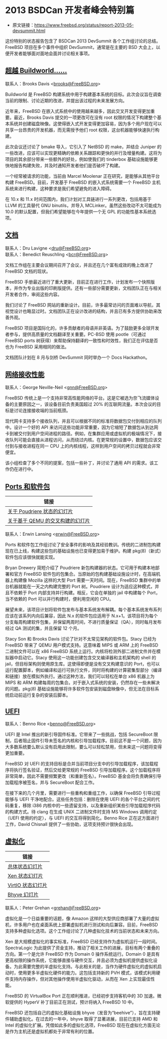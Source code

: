 # 2013 BSDCan 开发者峰会特别篇

- 原文链接：<https://www.freebsd.org/status/report-2013-05-devsummit.html>

这份特别的状态报告包含了 BSDCan 2013 DevSummit 各个工作组讨论的总结。FreeBSD 项目在多个事件中组织 DevSummit，通常是在主要的 BSD 大会上，以便开发者能够面对面地会面并讨论相关事项。

## [超越 Buildworld……](https://www.freebsd.org/status/report-2013-05-devsummit.html#Beyond-Buildworld...)

联系人：Brooks Davis <[brooks@FreeBSD.org](mailto:brooks@FreeBSD.org)>

Buildworld 是 FreeBSD 构建系统中用于构建基本系统的目标。此次会议旨在调查当前的限制、讨论近期的改进，并提出该过程的未来发展方向。

近年来，FreeBSD 在嵌入式系统中的使用越来越多，因此交叉开发变得更加重要。最近，Brooks Davis 提交的一项更改可在没有 root 权限的情况下构建整个基本系统并创建磁盘映像。这使得嵌入式开发变得更加容易，因为多个用户现在可以共享一台昂贵的开发机器，而无需授予他们 root 权限，这台机器能够快速执行构建。

此次会议还讨论了 bmake 导入，它引入了 NetBSD 的 make，并结合 Juniper 的一些改进，应该可以实现更精确的依赖关系跟踪和更快的并行及增量构建。这将为项目的其余部分带来一些额外的好处，例如使我们的 tinderbox 基础设施能够更快地报告构建失败，并及时通知开发者他们是否破坏了构建。

一个经常被请求的功能，当前由 Marcel Moolenar 正在研究，是能够从其他平台构建 FreeBSD。目前，开发基于 FreeBSD 的嵌入式系统需要一个 FreeBSD 主机系统来进行构建，这种要求是我们希望避免的进入障碍。

在 10.x 和 11.x 时间范围内，我们计划对工具链进行一系列更改，包括用基于 LLVM 的工具替代 GNU binutils，并导入 MCLinker。虽然这些改动不太可能成为 10.0 的默认配置，但我们希望能够在今年提供一个无 GPL 的功能性基本系统选项。

## [文档](https://www.freebsd.org/status/report-2013-05-devsummit.html#Documentation)

联系人：Dru Lavigne <[dru@FreeBSD.org](mailto:dru@FreeBSD.org)>  
联系人：Benedict Reuschling <[bcr@FreeBSD.org](mailto:bcr@FreeBSD.org)>

文档工作组在主要会议期间召开了会议，并且还在几个富有成效的晚上改进了 FreeBSD 文档的现状。

FreeBSD 手册最近进行了重大更新，目前正在进行工作，计划发布一个快照版本，并作为专业出版的印刷版提供。还有一些部分需要更新，文档团队正在与相关开发者合作，审阅这些内容。

我们讨论了 FreeBSD 网站的重新设计。目前，许多最常访问的页面难以导航，其视觉设计也略显过时。文档团队正在设计改进的结构，并且已有多方提供协助来改善外观。

FreeBSD 项目是国际化的，许多贡献者的母语并非英语。为了鼓励更多全球开发者参与，提供高质量的文档翻译至关重要。PC-BSD 使用 pootle（可通过 FreeBSD ports 树获得）来帮助保持翻译的一致性和时效性，我们正在评估是否也为 FreeBSD 采用相同的做法。

文档团队计划在 8 月与剑桥 DevSummit 同时举办一个 Docs Hackathon。



## [网络接收性能](https://www.freebsd.org/status/report-2013-05-devsummit.html#Network-Receive-Performance)

联系人：George Neville-Neil <[gnn@FreeBSD.org](mailto:gnn@FreeBSD.org)>

FreeBSD 传统上是一个支持非常高性能网络的平台。这是它被选为奈飞流媒体设备的主要原因之一，该设备目前负责美国超过 20% 的互联网流量。本次会议的目标是讨论连接接收端的当前瓶颈。

现代网卡支持多个接收队列，并且可以根据不同的标准将数据包交付到相应的队列中。设计一个好的 API 来访问这些功能非常重要，因为它缩短了数据包从到达网卡到被交付到用户空间进程的路径。例如，在集群应用或虚拟机的极端情况下，接收队列可能会直接从进程访问，从而绕过内核。在更常规的设置中，数据包应该交付到与接收进程在同一 CPU 上的内核线程，这样到用户空间的拷贝过程就会非常便宜。

该小组检查了多个不同的提案，包括一些补丁，并讨论了通用 API 的需求。该工作仍在进行中。



## [ Ports 和软件包](https://www.freebsd.org/status/report-2013-05-devsummit.html#Ports-and-Packages)

| 链接 |
| --- |
| [关于 Poudriere 状态的幻灯片](http://people.freebsd.org/~bdrewery/poudriere-0515.pdf) |
| [关于基于 QEMU 的交叉构建的幻灯片](http://people.freebsd.org/~sson/imgact_binmisc/20130515-bsdcan-xbuild-ports.pdf) |

联系人：Erwin Lansing <[erwin@FreeBSD.org](mailto:erwin@FreeBSD.org)>

 Ports 和软件包工作组讨论了安全事件的影响及其经验教训。传统的二进制包构建现在已上线，构建这些包的基础设施也已变得更加易于维护。构建 pkg(8)（新式）软件包应该很快就能实现。

Bryan Drewery 简短介绍了 Poudriere 新包构建器的状态。它可用于构建本地部署和官方 FreeBSD 软件包的包集合。当原始的包构建基础设施设计时，在高端机器上构建像 Mozilla 这样的大型 Port 需要一天时间。现在，FreeBSD 集群中的单台机器就能在一天之内构建完整的 Port 树。Poudriere 设计为适应这种模式，并且不依赖于 Port 内部支持并行构建。相反，它会在单独的 jail 中构建每个 Port，当不依赖的 Port 可以并行构建时，便利用空闲的 CPU。

展望未来，该项目计划将软件包发布与基本系统发布解耦。每个基本系统发布系列应该在该系列内向后兼容，因此 N.x 的软件包应适用于 N.x+1。该项目将为每个分支每周构建软件包集，并保留两周时间，不进行质量保证（QA），同时每月发布经过 QA 测试的集，并且保留 12 个月。

Stacy Son 和 Brooks Davis 讨论了针对不太常见架构的软件包。Stacy 已经为 FreeBSD 带来了 QEMU 用户模式支持。这意味着 MIPS 或 ARM 上的 FreeBSD 二进制文件可以在 x86 FreeBSD 系统上运行。内核将检测外部二进制文件并在模拟器中启动它。Stacy 使用这一功能创建包含交叉编译器和主机架构的 shell 的 jail，但目标架构则使用原生库。这使得即便是没有交叉构建意识的 Port，也可以运行配置脚本，例如编译和运行可执行文件，同时将构建的计算密集型部分（编译和链接）放在模拟外执行。通过这种方法，我们可以轻松在单台 x86 机器上为 MIPS 和 ARM 构建每周的包集合。对于嵌入式系统的安装，仍然存在一些未解决的问题。pkg(8) 基础设施能够将许多软件包安装到磁盘映像中，但无法在目标系统启动前运行复杂的安装后脚本。


## [UEFI](https://www.freebsd.org/status/report-2013-05-devsummit.html#UEFI)

联系人：Benno Rice <[benno@FreeBSD.org](mailto:benno@FreeBSD.org)>

UEFI 是 Intel 推出的新引导固件标准。它带来了一些挑战，包括 SecureBoot 限制，后者阻止固件引导未签名的内核和引导加载程序。目前这不是一个问题，因为大多数系统要么默认没有启用此限制，要么可以轻松禁用，但未来这一问题将变得更加重要。

FreeBSD 对 UEFI 的支持目标是合并当前项目分支中的引导加载程序，该加载程序将执行签名验证，然后交给更常规的 FreeBSD 引导加载程序。这个加载程序将非常简单，因此不需要频繁更改（和重新签名）。FreeBSD 基金会将负责确保引导加载程序被签名，并与 SecureBoot 配合工作。

在接下来的几个月里，需要进行一些重构和重组工作，以确保 FreeBSD 引导过程能够与 UEFI 干净地配合。这些任务包括：删除在使用 UEFI 的各个平台之间的代码重复，移除 i386 内核中的一些遗留支持，以及重新组织某些引导加载程序代码的构建方式。待 clang 在生成 UNIX 二进制文件时支持 MS Windows 调用约定（UEFI 使用的约定），与 UEFI 的交互将得到简化。Benno Rice 正在这方面进行工作，David Chisnall 提供了一些协助，这项支持预计很快会出现。



## [虚拟化](https://www.freebsd.org/status/report-2013-05-devsummit.html#Virtualization)

| 链接 |
| --- |
| [总体状态幻灯片](http://people.freebsd.org/~grehan/bsdcan13_virt_ext.pdf) |
| [Xen 状态幻灯片](http://people.freebsd.org/~gibbs/XenStatusBSDCan2013.pdf) |
| [VirtIO 状态幻灯片](http://people.freebsd.org/~bryanv/pdfs/bsdcan2013_virtio.pdf) |
| [Bhyve 幻灯片](http://people.freebsd.org/~grehan/bsdcan13_bhyve.pdf) |

联系人：Peter Grehan <[grehan@FreeBSD.org](mailto:grehan@FreeBSD.org)>

虚拟化是一个日益重要的话题，像 Amazon 这样的大型供应商部署了大量的虚拟机，许多用户也在桌面系统上部署虚拟机进行测试和向后兼容。目前，FreeBSD 支持多种虚拟化选项。这个工作组讨论了几种虚拟化技术的当前状态和未来方向。

Xen 是大规模虚拟化的事实标准，FreeBSD 已经支持作为虚拟机运行一段时间。SpectraLogic 为此提供了资金支持，推动了相关工作的进展，目标有两个重叠的方向。第一个是允许 FreeBSD 作为 Domain 0 操作系统运行。Domain 0 是具有更高权限的操作系统，它能够直接与硬件交互，并且必须为虚拟机提供虚拟化设备。为此需要完整的半虚拟化支持。与此相关的是，当作为硬件虚拟化的虚拟机启动时，使用更多半虚拟化硬件的能力。这包括支持新的 PVH 模式，该模式利用硬件支持内存操作，但对其他操作使用半虚拟化驱动，从而在 Xen 上实现最佳性能。

FreeBSD 的 VirtualBox  Port 正在顺利推进，已经初步支持客机中的 3D 加速。微软提供的 HyperV 补丁目前正在测试，预计将纳入 FreeBSD 10 中。

FreeBSD 还包括自己的虚拟化基础设施 bhyve（发音为“beehive”），旨在支持硬件辅助虚拟化。在过去的一年中，bhyve 取得了显著进展，目前已支持 AMD 和 Intel 的虚拟化扩展。凭借如此多的虚拟化选项，FreeBSD 现在在虚拟化方面无论是作为主机还是虚拟机都处于非常有利的位置。
